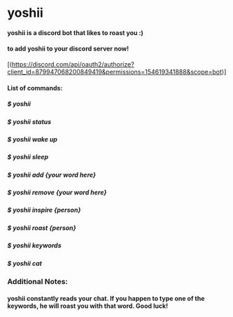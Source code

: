 # yoshii
#### yoshii is a discord bot that likes to roast you :)
#### to add yoshii to your discord server now!
[(https://discord.com/api/oauth2/authorize?client_id=879947068200849419&permissions=154619341888&scope=bot)]

#### List of commands:
##### $ yoshii
##### $ yoshii status
##### $ yoshii wake up
##### $ yoshii sleep
##### $ yoshii add {your word here}
##### $ yoshii remove {your word here}
##### $ yoshii inspire {person}
##### $ yoshii roast {person}
##### $ yoshii keywords
##### $ yoshii cat

### Additional Notes:
#### yoshii constantly reads your chat. If you happen to type one of the keywords, he will roast you with that word. Good luck!
